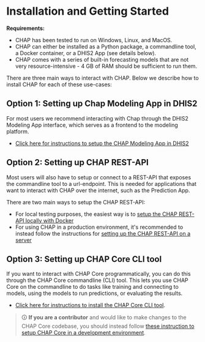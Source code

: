 # Installation and Getting Started

**Requirements:**

- CHAP has been tested to run on Windows, Linux, and MacOS. 
- CHAP can either be installed as a Python package, a commandline tool, a Docker container, or a DHIS2 App (see details below). 
- CHAP comes with a series of built-in forecasting models that are not very resource-intensive - 4 GB of RAM should be sufficient to run them. 

There are three main ways to interact with CHAP. Below we describe how to install CHAP for each of these use-cases:

## Option 1: Setting up Chap Modeling App in DHIS2

For most users we recommend interacting with Chap through the DHIS2 Modeling App interface, which serves as a frontend to the modeling platform.

* [Click here for instructions to setup the CHAP Modeling App in DHIS2](modeling-app-setup)

## Option 2: Setting up CHAP REST-API

Most users will also have to setup or connect to a REST-API that exposes the commandline tool to a url-endpoint. This is needed for applications that want to interact with CHAP over the internet, such as the Prediction App. 

There are two main ways to setup the CHAP REST-API:

- For local testing purposes, the easiest way is to [setup the CHAP REST-API locally with Docker](docker-compose-doc)
- For using CHAP in a production environment, it's recommended to instead follow the instructions for [setting up the CHAP REST-API on a server](running-chap-on-server)

## Option 3: Setting up CHAP Core CLI tool

If you want to interact with CHAP Core programmatically, you can do this through the CHAP Core commandline (CLI) tool. This lets you use CHAP Core on the commandline to do tasks like training and connecting to models, using the models to run predictions, or evaluating the results. 

* [Click here for instructions to install the CHAP Core CLI tool](chap-core-setup). 

> &#x1F6C8; **If you are a contributor** and would like to make changes to the CHAP Core codebase, you should instead follow [these instruction to setup CHAP Core in a development environment](chap-contributor-setup). 
